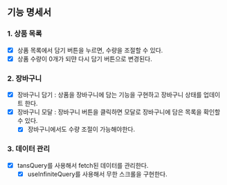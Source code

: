 ## 기능 명세서

### 1. 상품 목록

- [x] 상품 목록에서 담기 버튼을 누르면, 수량을 조절할 수 있다.
- [x] 상품 수량이 0개가 되먄 다시 담기 버튼으로 변경된다.

### 2. 장바구니

- [x] 장바구니 담기 : 상품을 장바구니에 담는 기능을 구현하고 장바구니 상태를 업데이트 한다.
- [x] 장바구니 모달 : 장바구니 버튼을 클릭하면 모달로 장바구니에 담은 목록을 확인할 수 있다.
  - [x] 장바구니에서도 수량 조절이 가능해야한다.

### 3. 데이터 관리

- [x] tansQuery를 사용해서 fetch된 데이터를 관리한다.
  - [x] useInfiniteQuery를 사용해서 무한 스크롤을 구현한다.
